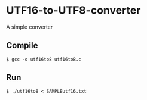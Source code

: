 # UTF16-to-UTF8-converter
A simple converter

## Compile
    $ gcc -o utf16to8 utf16to8.c

## Run
    $ ./utf16to8 < SAMPLEutf16.txt

